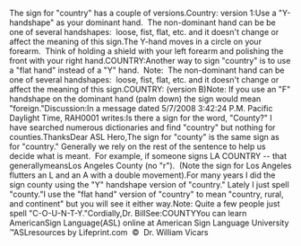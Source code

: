 The sign for "country" has a couple of versions.Country: version 1:Use a "Y-handshape" as your dominant hand.  The non-dominant hand can be be 
one of several handshapes:  loose, fist, flat, etc. and it doesn't change 
or affect the meaning of this sign.The Y-hand moves in a circle on your forearm.  Think of holding a shield 
with your left forearm and polishing the front with your right hand.COUNTRY:Another way to sign "country" is to use a "flat hand" instead of a "Y" hand.  Note:  The non-dominant hand 
can be one of several handshapes:  loose, fist, flat, etc. and it doesn't 
change or affect the meaning of this sign.COUNTRY: (version B)Note: If you use an "F" handshape on the dominant hand (palm down) the sign 
would mean "foreign."Discussion:In a message dated 5/7/2008 3:42:24 P.M. Pacific Daylight Time, RAH0001 
	writes:Is there a sign for the word, "County?" I have searched numerous 
		dictionaries and find "country" but nothing for counties.ThanksDear ASL Hero,The sign for "county" is the same sign as for "country." Generally we rely 
	on the rest of the sentence to help us decide what is meant.  For example, 
	if someone signs LA COUNTRY 
	-- that generallymeansLos Angeles County (no "r").  (Note 
	the sign for Los Angeles flutters an L and an A with a double movement).For many years I did the sign county using the "Y" handshape version of 
	"country." Lately I just spell "county."I use the "flat hand" version of "country" to mean "country, rural, and 
	continent" but you will see it either way.Note: Quite a few people just spell "C-O-U-N-T-Y."Cordially,Dr. BillSee:COUNTYYou can learn AmericanSign 
		Language(ASL) online at American Sign Language University ™ASLresources 
		by Lifeprint.com  ©  Dr. William Vicars